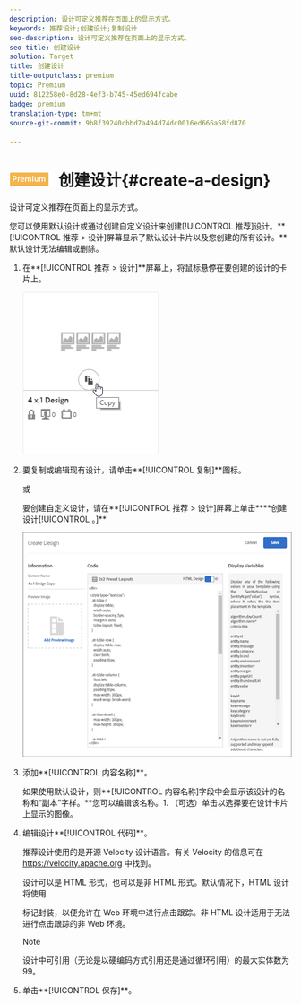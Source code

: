 ```yaml
---
description: 设计可定义推荐在页面上的显示方式。
keywords: 推荐设计;创建设计;复制设计
seo-description: 设计可定义推荐在页面上的显示方式。
seo-title: 创建设计
solution: Target
title: 创建设计
title-outputclass: premium
topic: Premium
uuid: 812258e0-8d28-4ef3-b745-45ed694fcabe
badge: premium
translation-type: tm+mt
source-git-commit: 9b8f39240cbbd7a494d74dc0016ed666a58fd870

---
```



# ![PREMIUM](/help/assets/premium.png) 创建设计{#create-a-design}

设计可定义推荐在页面上的显示方式。

您可以使用默认设计或通过创建自定义设计来创建[!UICONTROL 推荐]设计。**[!UICONTROL 推荐 &gt; 设计]屏幕显示了默认设计卡片以及您创建的所有设计。**默认设计无法编辑或删除。

1. 在**[!UICONTROL 推荐 &gt; 设计]**屏幕上，将鼠标悬停在要创建的设计的卡片上。

   ![](assets/Card_CopyDesign.png)

1. 要复制或编辑现有设计，请单击**[!UICONTROL 复制]**图标。

   或

   要创建自定义设计，请在**[!UICONTROL 推荐 &gt; 设计]屏幕上单击****创建设计[!UICONTROL 。]**

   ![](assets/createDesign.png)

1. 添加**[!UICONTROL 内容名称]**。

   如果使用默认设计，则**[!UICONTROL 内容名称]字段中会显示该设计的名称和“副本”字样。**您可以编辑该名称。1. （可选）单击以选择要在设计卡片上显示的图像。
1. 编辑设计**[!UICONTROL 代码]**。

   推荐设计使用的是开源 Velocity 设计语言。有关 Velocity 的信息可在 [](https://velocity.apache.org)https://velocity.apache.org 中找到。

   设计可以是 HTML 形式，也可以是非 HTML 形式。默认情况下，HTML 设计将使用 <div> 标记封装，以便允许在 Web 环境中进行点击跟踪。非 HTML 设计适用于无法进行点击跟踪的非 Web 环境。

   >[!NOTE]
   >
   >设计中可引用（无论是以硬编码方式引用还是通过循环引用）的最大实体数为 99。

1. 单击**[!UICONTROL 保存]**。
